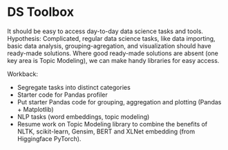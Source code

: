 # DS Toolbox
It should be easy to access day-to-day data science tasks and tools.
Hypothesis: Complicated, regular data science tasks, like data importing, basic data analysis, grouping-agregation, and visualization should have ready-made solutions. Where good ready-made solutions are absent (one key area is Topic Modeling), we can make handy libraries for easy access.

Workback:
- Segregate tasks into distinct categories
- Starter code for Pandas profiler
- Put starter Pandas code for grouping, aggregation and plotting (Pandas + Matplotlib)
- NLP tasks (word embeddings, topic modeling)
- Resume work on Topic Modeling library to combine the benefits of NLTK, scikit-learn, Gensim, BERT and XLNet embedding (from Higgingface PyTorch).

